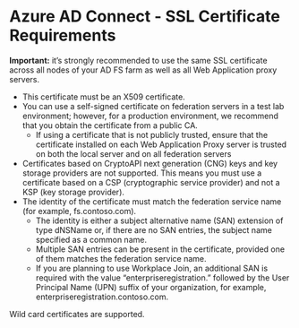 <properties
	pageTitle="Azure AD Connect - SSL Certificate Requirements | Windows Azure"
	description="The Azure AD Connect SSL Certificate requirements for using with AD FS."
	services="active-directory"
	documentationCenter=""
	authors="billmath"
	manager="stevenpo"
	editor="curtand"/>

<tags
	ms.service="active-directory"
	ms.date="10/13/2015"
	wacn.date=""/>

# Azure AD Connect - SSL Certificate Requirements

**Important:** it’s strongly recommended to use the same SSL certificate across all nodes of your AD FS farm as well as all Web Application proxy servers.

- This certificate must be an X509 certificate.
- You can use a self-signed certificate on federation servers in a test lab environment; however, for a production environment, we recommend that you obtain the certificate from a public CA.
	- If using a certificate that is not publicly trusted, ensure that the certificate installed on each Web Application Proxy server is trusted on both the local server and on all federation servers
- Certificates based on CryptoAPI next generation (CNG) keys and key storage providers are not supported.  This means you must use a certificate based on a CSP (cryptographic service provider) and not a KSP (key storage provider).
- The identity of the certificate must match the federation service name (for example, fs.contoso.com).
	- The identity is either a subject alternative name (SAN) extension of type dNSName or, if there are no SAN entries, the subject name specified as a common name.  
	- Multiple SAN entries can be present in the certificate, provided one of them matches the federation service name.
	- If you are planning to use Workplace Join, an additional SAN is required with the value “enterpriseregistration.” followed by the User Principal Name (UPN) suffix of your organization, for example, enterpriseregistration.contoso.com.

Wild card certificates are supported.  
